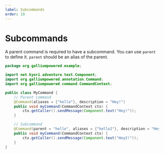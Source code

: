 ```yaml
---
label: Subcommands
order: 19
---
```


# Subcommands
A parent command is required to have a subcommand. You can use `parent` to define it. `parent` should be an alias of the parent.
```java
package org.galliumpowered.example;

import net.kyori.adventure.text.Component;
import org.galliumpowered.annotation.Command;
import org.galliumpowered.command.CommandContext;

public class MyCommand {
    // Parent command
    @Command(aliases = {"hello"}, description = "Hey!")
    public void myCommand(CommandContext ctx) {
        ctx.getCaller().sendMessage(Component.text("Hey!"));
    }

    // Subcommand
    @Command(parent = "hello", aliases = {"hello2"}, description = "Hey!")
    public void myCommand(CommandContext ctx) {
        ctx.getCaller().sendMessage(Component.text("Hey2!"));
    }
}
```
